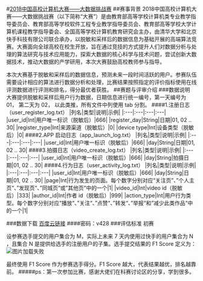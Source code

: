 #[2018中国高校计算机大赛——大数据挑战赛](https://www.kesci.com/apps/home/competition/5ab8c36a8643e33f5138cba4/content)
##赛事背景
 2018中国高校计算机大赛——大数据挑战赛（以下简称“大赛”）是由教育部高等学校计算机类专业教学指导委员会、教育部高等学校软件工程专业教学指导委员会、教育部高等学校大学计算机课程教学指导委会、全国高等学校计算机教育研究会主办，由清华大学和北京快手科技有限公司联合承办，以脱敏和采样后的数据信息为基础开展的高端算法竞赛。大赛面向全球高校在校生开放，旨在通过竞技的方式提升人们对数据分析与处理的算法研究与技术应用能力，探索大数据的核心科学与技术问题，尝试创新大数据技术，推动大数据的产学研用，本次大赛鼓励高校教师参与指导。
 
  本次大赛基于脱敏和采样后的数据信息，预测未来一段时间活跃的用户。参赛队伍需要设计相应的算法进行数据分析和处理，比赛结果按照指定的评价指标使用在线评测数据进行评测和排名，得分最优者获胜。
##赛题与评审介绍
###数据说明
大赛提供脱敏和采样后用户行为数据，日期信息进行统一编号，第一天编号为 01， 第二天为 02， 以此类推，所有文件中列使用 tab 分割。
####1.注册日志（user_register_log.txt）
|列名|类型|说明|示例|
|:---|:---|:---|:---|
|user_id|Int|用户唯一标识（脱敏后）|666|
|register_day|String|日期|01, 02 ..  30|
|register_type|Int|来源渠道（脱敏后）|0|
|device type|Int|设备类型（脱敏后）|0|
####2.APP 启动日志（app_launch_log.txt）
|列名|类型|说明|示例|
|:---|:---|:---|:---|
|user_id|Int|用户唯一标识（脱敏后）|666|
|day|String|日期|01, 02 ..  30|
####3.拍摄日志（video_create_log.txt）
|列名|类型|说明|示例|
|:---|:---|:---|:---|
|user_id|Int|用户唯一标识（脱敏后）|666|
|day|String|拍摄日期|01, 02 ..  30|
####4.行为日志（user_activity_log.txt）
|列名|类型|说明|示例|
|:---|:---|:---|:---|
|user_id|Int|用户唯一标识（脱敏后）|666|
|day|String|日期|01, 02 ..  30|
|page|Int|行为发生的页面。每个数字分别对应“关注页”、”个人主页“、”发现页“、”同城页“或”其他页“中的一个|1|
|video_id|Int|video id（脱敏后）|333|
|author_id|Int|作者 id（脱敏后）|999|
|action_type|Int|用户行为类型。每个数字分别对应“播放“、”关注“、”点赞“、”转发“、”举报“和”减少此类作品“中的一个|1|

###数据下载
[百度云链接](https://pan.baidu.com/s/14QAHFmxISgXPss1pjsOtDw)
####密码：v428
###评估标准
初赛

设参赛选手提交的用户集合为 M，实际上未来 7 天内使用过快手的用户集合为 N ，且集合 N 是提供给选手的注册用户的子集。选手提交结果的 F1 Score 定义为：
![图片加载失败]()

最终使用 F1 Score 作为参赛选手得分。F1 Score 越大，代表结果越优，排名越靠前。
#####ps：第一次参加比赛，感谢大佬们在科赛讨论区的分享，学到很多。
  

